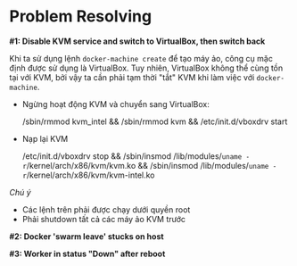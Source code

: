# Problem Resolving

**#1: Disable KVM service and switch to VirtualBox, then switch back**

Khi ta sử dụng lệnh `docker-machine create` để tạo máy ảo, công cụ mặc định được sử dụng là VirtualBox. Tuy nhiên, VirtualBox không thể cùng tồn tại với KVM, bởi vậy ta cần phải tạm thời "tắt" KVM khi làm việc với `docker-machine`.

*   Ngừng hoạt động KVM và chuyển sang VirtualBox:

    /sbin/rmmod kvm_intel && /sbin/rmmod kvm && /etc/init.d/vboxdrv start

*   Nạp lại KVM

    /etc/init.d/vboxdrv stop && /sbin/insmod /lib/modules/`uname -r`/kernel/arch/x86/kvm/kvm.ko  && /sbin/insmod /lib/modules/`uname -r`/kernel/arch/x86/kvm/kvm-intel.ko

*Chú ý*

*   Các lệnh trên phải được chạy dưới quyền root
*   Phải shutdown tất cả các máy ảo KVM trước

**#2: Docker 'swarm leave' stucks on host**


**#3: Worker in status "Down" after reboot**
